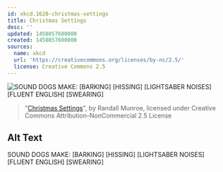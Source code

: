 ```yaml
---
id: xkcd.1620-christmas-settings
title: Christmas Settings
desc: ''
updated: 1450857600000
created: 1450857600000
sources:
  name: xkcd
  url: 'https://creativecommons.org/licenses/by-nc/2.5/'
  license: Creative Commons 2.5
---
```

![SOUND DOGS MAKE: \[BARKING\] [HISSING] [LIGHTSABER NOISES] [FLUENT ENGLISH] [SWEARING]](https://imgs.xkcd.com/comics/christmas_settings.png)
> "[Christmas Settings](https://xkcd.com/1620/)", by Randall Munroe, licensed under Creative Commons Attribution-NonCommercial 2.5 License

## Alt Text
SOUND DOGS MAKE: \[BARKING\] [HISSING] [LIGHTSABER NOISES] [FLUENT ENGLISH] [SWEARING]

